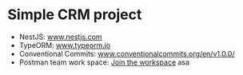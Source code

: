 <h1> Simple CRM project </h1>

- NestJS: www.nestjs.com
- TypeORM: www.typeorm.io
- Conventional Commits: www.conventionalcommits.org/en/v1.0.0/
- Postman team work space: <a href="https://app.getpostman.com/join-team?invite_code=548b38ed2518b59f9c17a3401b675884">Join the workspace</a> 
asa
